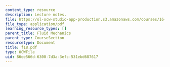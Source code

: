 ```yaml
---
content_type: resource
description: Lecture notes.
file: https://ol-ocw-studio-app-production.s3.amazonaws.com/courses/16-01-unified-engineering-i-ii-iii-iv-fall-2005-spring-2006/86ee566d63007d3a3efc531ebd687617_f18.pdf
file_type: application/pdf
learning_resource_types: []
parent_title: Fluid Mechanics
parent_type: CourseSection
resourcetype: Document
title: f18.pdf
type: OCWFile
uid: 86ee566d-6300-7d3a-3efc-531ebd687617
---
```

